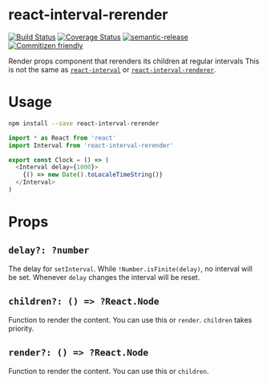 # react-interval-rerender

[![Build Status](https://travis-ci.org/jcoreio/react-interval-rerender.svg?branch=master)](https://travis-ci.org/jcoreio/react-interval-rerender)
[![Coverage Status](https://codecov.io/gh/jcoreio/react-interval-rerender/branch/master/graph/badge.svg)](https://codecov.io/gh/jcoreio/react-interval-rerender)
[![semantic-release](https://img.shields.io/badge/%20%20%F0%9F%93%A6%F0%9F%9A%80-semantic--release-e10079.svg)](https://github.com/semantic-release/semantic-release)
[![Commitizen friendly](https://img.shields.io/badge/commitizen-friendly-brightgreen.svg)](http://commitizen.github.io/cz-cli/)

Render props component that rerenders its children at regular intervals
This is not the same as [`react-interval`](https://www.npmjs.com/package/react-interval) or
[`react-interval-renderer`](https://www.npmjs.com/package/react-interval-renderer).

# Usage

```sh
npm install --save react-interval-rerender
```

```js
import * as React from 'react'
import Interval from 'react-interval-rerender'

export const Clock = () => (
  <Interval delay={1000}>
    {() => new Date().toLocaleTimeString()}
  </Interval>
)
```

# Props

## `delay?: ?number`

The delay for `setInterval`.  While `!Number.isFinite(delay)`, no interval
will be set.  Whenever `delay` changes the interval will be reset.

## `children?: () => ?React.Node`

Function to render the content.  You can use this or `render`.
`children` takes priority.

## `render?: () => ?React.Node`

Function to render the content.  You can use this or `children`.

